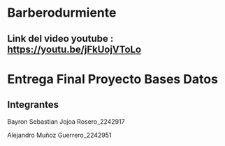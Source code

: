 # Barberodurmiente

##  Link del video youtube : https://youtu.be/jFkUojVToLo

# Entrega Final Proyecto Bases Datos

## Integrantes

Bayron Sebastian Jojoa Rosero_2242917

Alejandro Muñoz Guerrero_2242951
